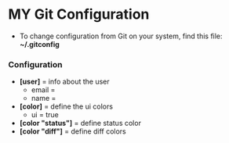 # MY Git Configuration

* To change configuration from Git on your system, find this file: **~/.gitconfig**

### Configuration

* **[user]** = info about the user
    * email = <your email>
    * name = <your name>
* **[color]**  = define the ui colors
    * ui = true
* **[color "status"]** = define status color
* **[color "diff"]** = define diff colors